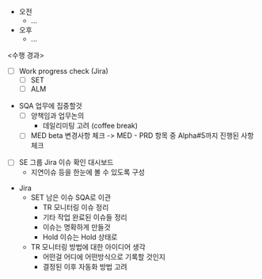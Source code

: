 - 오전
	- ...
- 오후
	- ...

<수행 경과>
- [ ] Work progress check (Jira)
	- [ ] SET
	- [ ] ALM

- SQA 업무에 집중할것
	- [ ] 양책임과 업무논의
		- 데일리미팅 고려 (coffee break)
	- [ ] MED beta 변경사항 체크 -> MED - PRD 항목 중 Alpha#5까지 진행된 사항 체크

- [ ] SE 그룹 Jira 이슈 확인 대시보드
	- 지연이슈 등을 한눈에 볼 수 있도록 구성

- Jira
	- SET 남은 이슈 SQA로 이관
		- TR 모니터링 이슈 정리
		- 기타 작업 완료된 이슈들 정리
		- 이슈는 명확하게 만들것
		- Hold 이슈는 Hold 상태로
	- TR 모니터링 방법에 대한 아이디어 생각
		- 어떤걸 어디에 어떤방식으로 기록할 것인지
		- 결정된 이후 자동화 방법 고려